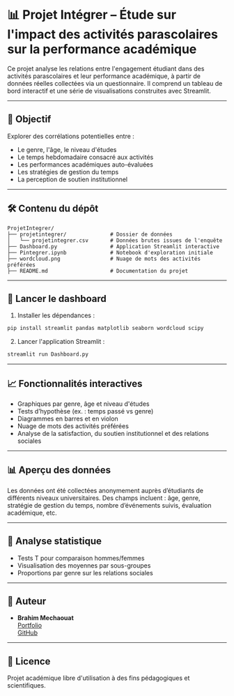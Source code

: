 # 📊 Projet Intégrer – Étude sur l'impact des activités parascolaires sur la performance académique

Ce projet analyse les relations entre l'engagement étudiant dans des activités parascolaires et leur performance académique, à partir de données réelles collectées via un questionnaire. Il comprend un tableau de bord interactif et une série de visualisations construites avec Streamlit.

---

## 🎯 Objectif

Explorer des corrélations potentielles entre :
- Le genre, l'âge, le niveau d'études
- Le temps hebdomadaire consacré aux activités
- Les performances académiques auto-évaluées
- Les stratégies de gestion du temps
- La perception de soutien institutionnel

---

## 🛠️ Contenu du dépôt

```
ProjetIntegrer/
├── projetintegrer/              # Dossier de données
│   └── projetintegrer.csv       # Données brutes issues de l'enquête
├── Dashboard.py                 # Application Streamlit interactive
├── Pintegrer.ipynb              # Notebook d'exploration initiale
├── wordcloud.png                # Nuage de mots des activités préférées
├── README.md                    # Documentation du projet
```

---

## 🚀 Lancer le dashboard

1. Installer les dépendances :

```bash
pip install streamlit pandas matplotlib seaborn wordcloud scipy
```

2. Lancer l'application Streamlit :

```bash
streamlit run Dashboard.py
```

---

## 📈 Fonctionnalités interactives

- Graphiques par genre, âge et niveau d'études
- Tests d’hypothèse (ex. : temps passé vs genre)
- Diagrammes en barres et en violon
- Nuage de mots des activités préférées
- Analyse de la satisfaction, du soutien institutionnel et des relations sociales

---

## 📊 Aperçu des données

Les données ont été collectées anonymement auprès d’étudiants de différents niveaux universitaires. Des champs incluent : âge, genre, stratégie de gestion du temps, nombre d’événements suivis, évaluation académique, etc.

---

## 🧪 Analyse statistique

- Tests T pour comparaison hommes/femmes
- Visualisation des moyennes par sous-groupes
- Proportions par genre sur les relations sociales

---

## 👤 Auteur

- **Brahim Mechaouat**  
  [Portfolio](https://brahex123.github.io/ibrahex123.github.io/)  
  [GitHub](https://github.com/brahex123)

---

## 📄 Licence

Projet académique libre d'utilisation à des fins pédagogiques et scientifiques.
